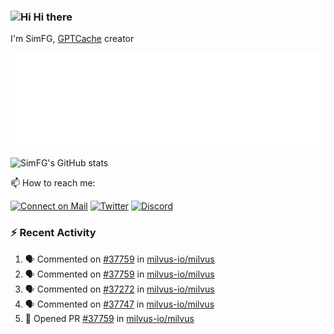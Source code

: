 ### <img src='https://qpluspicture.oss-cn-beijing.aliyuncs.com/6LjjQA/Hi.gif' alt='Hi' width="24"/> Hi there

I'm SimFG, [GPTCache](https://github.com/zilliztech/GPTCache) creator

![Metrics 👋](/metrics.plugin.followup.user.svg)

![SimFG's GitHub stats](https://github-readme-stats.vercel.app/api?username=SimFG&show_icons=true&theme=radical&count_private=true)

📫 How to reach me:

[![Connect on Mail](https://img.shields.io/badge/Ask%20me-anything-1abc9c.svg)](mailto:1142838399@qq.com)
[![Twitter](https://img.shields.io/twitter/follow/FogSim?style=social)](https://twitter.com/FogSim)
[![Discord](https://img.shields.io/discord/1092648432495251507?label=Discord&logo=discord)](https://discord.gg/Q8C6WEjSWV)

### :zap: Recent Activity

<!--START_SECTION:activity-->
1. 🗣 Commented on [#37759](https://github.com/milvus-io/milvus/issues/37759) in [milvus-io/milvus](https://github.com/milvus-io/milvus)
2. 🗣 Commented on [#37759](https://github.com/milvus-io/milvus/issues/37759) in [milvus-io/milvus](https://github.com/milvus-io/milvus)
3. 🗣 Commented on [#37272](https://github.com/milvus-io/milvus/issues/37272) in [milvus-io/milvus](https://github.com/milvus-io/milvus)
4. 🗣 Commented on [#37747](https://github.com/milvus-io/milvus/issues/37747) in [milvus-io/milvus](https://github.com/milvus-io/milvus)
5. 💪 Opened PR [#37759](https://github.com/milvus-io/milvus/pull/37759) in [milvus-io/milvus](https://github.com/milvus-io/milvus)
<!--END_SECTION:activity-->


